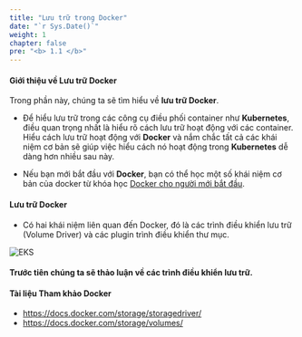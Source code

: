 ```yaml
---
title: "Lưu trữ trong Docker"
date: "`r Sys.Date()`"
weight: 1
chapter: false
pre: "<b> 1.1 </b>"
---
```


#### Giới thiệu về Lưu trữ Docker
  
Trong phần này, chúng ta sẽ tìm hiểu về **lưu trữ Docker**.

- Để hiểu lưu trữ trong các công cụ điều phối container như **Kubernetes**, điều quan trọng nhất là hiểu rõ cách lưu trữ hoạt động với các container. Hiểu cách lưu trữ hoạt động với **Docker** và nắm chắc tất cả các khái niệm cơ bản sẽ giúp việc hiểu cách nó hoạt động trong **Kubernetes** dễ dàng hơn nhiều sau này.

- Nếu bạn mới bắt đầu với **Docker**, bạn có thể học một số khái niệm cơ bản của docker từ khóa học  [Docker cho người mới bắt đầu](https://kodekloud.com/courses/docker-for-the-absolute-beginner/).

#### Lưu trữ Docker

- Có hai khái niệm liên quan đến Docker, đó là các trình điều khiển lưu trữ (Volume Driver) và các plugin trình điều khiển thư mục.

![EKS](/EKS-Workshop-7/images/part1/1-1/0001.png?featherlight=false&width=90pc)

#### Trước tiên chúng ta sẽ thảo luận về các trình điều khiển lưu trữ.

#### Tài liệu Tham khảo Docker

- https://docs.docker.com/storage/storagedriver/
- https://docs.docker.com/storage/volumes/